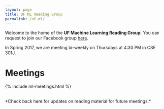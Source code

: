 ```yaml
---
layout: page
title: UF ML Reading Group
permalink: /uf-ml/
---
```


Welcome to the home of the **UF Machine Learning Reading Group**. You can request to join our Facebook group [here](https://www.facebook.com/groups/1687156571600928/). 

In Spring 2017, we are meeting bi-weekly on Thursdays at 4:30 PM in CSE 301J. 

# Meetings

{% include ml-meetings.html %}

<br>
*Check back here for updates on reading material for future meetings.* 
